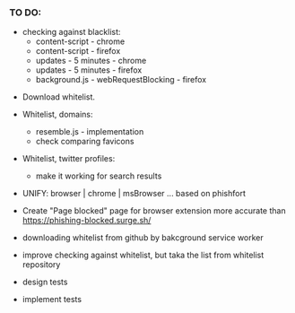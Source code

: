 ### TO DO:

- checking against blacklist:
  + content-script - chrome
  + content-script - firefox
  + updates - 5 minutes - chrome
  + updates - 5 minutes - firefox
  - background.js - webRequestBlocking - firefox

+ Download whitelist.

- Whitelist, domains:
  - resemble.js - implementation
  - check comparing favicons

- Whitelist, twitter profiles:
  - make it working for search results

- UNIFY: browser | chrome | msBrowser ... based on phishfort

- Create "Page blocked" page for browser extension more accurate than https://phishing-blocked.surge.sh/

- downloading whitelist from github by bakcground service worker

- improve checking against whitelist, but taka the list from whitelist repository

- design tests
- implement tests
